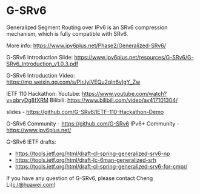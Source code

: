 # G-SRv6


Generalized Segment Routing over IPv6 is an SRv6 compression mechanism, which is fully compatible with SRv6.

More info: https://www.ipv6plus.net/Phase2/Generalized-SRv6/

G-SRv6 Introduction Slide: https://www.ipv6plus.net/resources/G-SRv6/G-SRv6_Introduction_v1.0.3.pdf

G-SRv6 Introduction Video: https://mp.weixin.qq.com/s/PIrJyiVEQu2qln6vIgY_Zw


IETF 110 Hackathon: 
Youtube: https://www.youtube.com/watch?v=qbryDg8fXRM
Bilibili: https://www.bilibili.com/video/av417101304/

slides - https://github.com/G-SRv6/IETF-110-Hackathon-Demo

G-SRv6 Community - https://github.com/G-SRv6
IPv6+ Community - https://www.ipv6plus.net/


G-SRv6 IETF drafts:
*  https://tools.ietf.org/html/draft-cl-spring-generalized-srv6-np
*  https://tools.ietf.org/html/draft-lc-6man-generalized-srh
*  https://tools.ietf.org/html/draft-cl-spring-generalized-srv6-for-cmpr/

If you have any question of G-SRv6, please contact Cheng Li(c.l@huawei.com)
